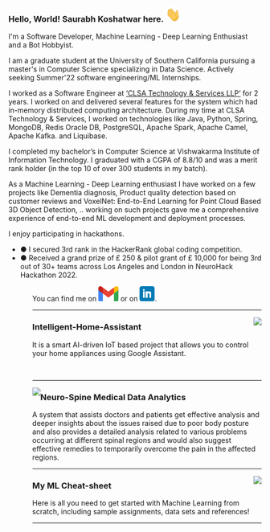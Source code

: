 ### Hello, World! Saurabh Koshatwar here. <img src="images/wave.gif" width="30px" height="30px">

I'm a Software Developer, Machine Learning - Deep Learning Enthusiast and a Bot Hobbyist.

I am a graduate student at the University of Southern California pursuing a master's in Computer Science specializing in Data Science. Actively seeking Summer'22 software engineering/ML Internships.

I worked as a Software Engineer at [‘CLSA Technology & Services LLP’](https://clsa.com) for 2 years. I worked on and delivered several features for the system which had in-memory distributed computing architecture. During my time at CLSA Technology & Services, I worked on technologies like Java, Python, Spring, MongoDB, Redis Oracle DB, PostgreSQL, Apache Spark, Apache Camel, Apache Kafka. and Liquibase.

I completed my bachelor’s in Computer Science at Vishwakarma Institute of Information Technology. I graduated with a CGPA of 8.8/10 and was a merit rank holder (in the top 10 of over 300 students in my batch). 

As a Machine Learning - Deep Learning enthusiast I have worked on a few projects like 
Dementia diagnosis,
Product quality detection based on customer reviews 
and VoxelNet: End-to-End Learning for Point Cloud Based 3D Object Detection, 
..
working on such projects gave me a comprehensive experience of end-to-end ML development and deployment processes. 

I enjoy participating in hackathons.
<ul>
<li>● I secured 3rd rank in the HackerRank global coding competition.</li>
<li>● Received a grand prize of £ 250 & pilot grant of £ 10,000 for being 3rd out of 30+ teams across Los Angeles and London in NeuroHack Hackathon 2022.</li>
<ul>
You can find me on <a href="mailto:saurabhkoshatwar1996@gmail.com"><img height="30" src="/images/gmail.png" ></a> or on <a href="https://www.linkedin.com/in/saurabhkoshatwar/"><img height="30" src="/images/linkedin.png"></a>.


 ---
 
 <p>
 <a href="https://github.com/saurabhkoshatwar/Intelligent-Home-Assistant">
  <img align="right" src="https://github-readme-stats.vercel.app/api/pin/?username=saurabhkoshatwar&repo=Intelligent-Home-Assistant&title_color=ffffff&text_color=c9cacc&icon_color=2bbc8a&bg_color=1d1f21" />
</a>
</p>
 
### Intelligent-Home-Assistant

It is a smart AI-driven IoT based project that allows you to control your home appliances using Google Assistant.

<br>

 ---
 
 <p>
 <a href="https://github.com/saurabhkoshatwar/NSMDA-FinalYearProject">
  <img align="left" src="https://github-readme-stats.vercel.app/api/pin/?username=saurabhkoshatwar&repo=NSMDA-FinalYearProject&title_color=ffffff&text_color=c9cacc&icon_color=2bbc8a&bg_color=1d1f21" />
</a>
</p>
 
### Neuro-Spine Medical Data Analytics

A system that assists doctors and patients get effective analysis and deeper insights about the issues raised due to poor body posture and also provides a detailed analysis related to various problems occurring at different spinal regions and would also suggest effective remedies to temporarily overcome the pain in the affected regions.
<br>

 ---
 

 
 <p>
 <a href="https://github.com/saurabhkoshatwar/ML-Assignments">
  <img align="right" src="https://github-readme-stats.vercel.app/api/pin/?username=saurabhkoshatwar&repo=ML-Assignments&title_color=ffffff&text_color=c9cacc&icon_color=2bbc8a&bg_color=1d1f21" />
</a>
</p>
 
### My ML Cheat-sheet

Here is all you need to get started with Machine Learning from scratch, including sample assignments, data sets and references!

 ---
  
<!--  <p>
 <a href="https://github.com/saurabhkoshatwar/addons">
  <img width="419px" height="100px" margin-right="10%" margin-bottom="2%" margin-top="-2%" align="right" src="/images/sig addons.png"  />
</a>
</p>
 
### TensorFlow Addons

I’m currently working on TensorFlow Addons contributions!

 --- -->

<!--
**saurabhkoshatwar/saurabhkoshatwar** is a ✨ _special_ ✨ repository because its `README.md` (this file) appears on your GitHub profile.

Here are some ideas to get you started:

- 🔭 I’m currently working on ...
- 🌱 I’m currently learning ...
- 👯 I’m looking to collaborate on ...
- 🤔 I’m looking for help with ...
- 💬 Ask me about ...
- 📫 How to reach me: ...
- 😄 Pronouns: ...
- ⚡ Fun fact: ...
-->
